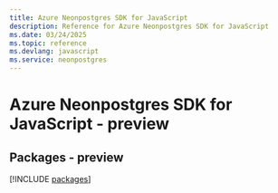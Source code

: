 ```yaml
---
title: Azure Neonpostgres SDK for JavaScript
description: Reference for Azure Neonpostgres SDK for JavaScript
ms.date: 03/24/2025
ms.topic: reference
ms.devlang: javascript
ms.service: neonpostgres
---
```

# Azure Neonpostgres SDK for JavaScript - preview
## Packages - preview
[!INCLUDE [packages](neonpostgres-index.md)]